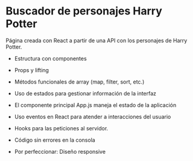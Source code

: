# Buscador de personajes Harry Potter

Página creada con React a partir de una API con los personajes de Harry Potter.


- Estructura con componentes
- Props y lifting
- Métodos funcionales de array (map, filter, sort, etc.)
- Uso de estados para gestionar información de la interfaz
- El componente principal App.js maneja el estado de la aplicación
- Uso eventos en React para atender a interacciones del usuario
- Hooks para las peticiones al servidor.
- Código sin errores en la consola

- Por perfeccionar: Diseño responsive

